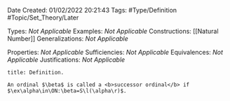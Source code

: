 <div class="topSpace"></div>

Date Created: 01/02/2022 20:21:43
Tags: #Type/Definition #Topic/Set_Theory/Later

Types: <i>Not Applicable</i>
Examples: <i>Not Applicable</i>
Constructions: [[Natural Number]]
Generalizations: <i>Not Applicable</i>

Properties: <i>Not Applicable</i>
Sufficiencies: <i>Not Applicable</i>
Equivalences: <i>Not Applicable</i>
Justifications: <i>Not Applicable</i>

``` ad-Definition
title: Definition.

An ordinal $\beta$ is called a <b>successor ordinal</b> if $\ex\alpha\in\ON:\beta=S\l(\alpha\r)$.

```
